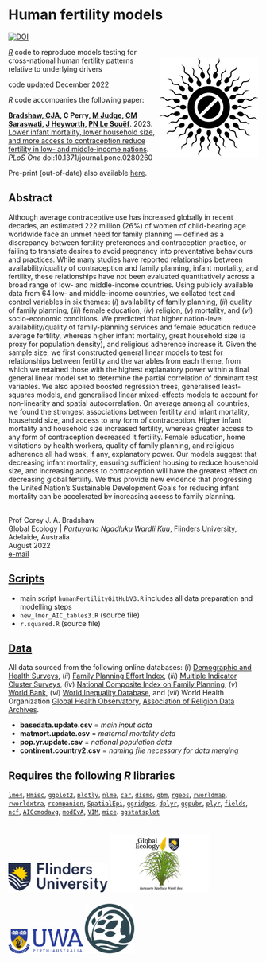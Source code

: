 # Human fertility models

<a href="https://doi.org/10.5281/zenodo.7496142"><img src="https://zenodo.org/badge/DOI/10.5281/zenodo.7496142.svg" alt="DOI"></a>

<img align="right" src="www/contraception.png" alt="contraception" width="200" style="margin-top: 20px">

<a href="https://cran.r-project.org"><em>R</em></a> code to reproduce models testing for cross-national human fertility patterns relative to underlying drivers

code updated December 2022

<em>R</em> code accompanies the following paper:

<strong><a href="https://globalecologyflinders.com/people/#DIRECTOR">Bradshaw, CJA</a>, C Perry, <a href="https://orcid.org/0000-0002-9948-1865">M Judge</a>, <a href="https://www.linkedin.com/in/chitra-maharani-saraswati-6bab3510b?originalSubdomain=au">CM Saraswati</a>, <a href="https://research-repository.uwa.edu.au/en/persons/jane-heyworth">J Heyworth</a>, <a href="https://research-repository.uwa.edu.au/en/persons/peter-le-souef">PN Le Souëf</a></strong>. 2023. <a href="http://doi.org/10.1371/journal.pone.0280260">Lower infant mortality, lower household size, and more access to contraception reduce fertility in low- and middle-income nations</a>. <em>PLoS One</em> doi:10.1371/journal.pone.0280260  

Pre-print (out-of-date) also available <a href="http://doi.org/10.1101/2021.12.16.21267946">here</a>.

## Abstract
Although average contraceptive use has increased globally in recent decades, an estimated 222 million (26%) of women of child-bearing age worldwide face an unmet need for family planning — defined as a discrepancy between fertility preferences and contraception practice, or failing to translate desires to avoid pregnancy into preventative behaviours and practices. While many studies have reported relationships between availability/quality of contraception and family planning, infant mortality, and fertility, these relationships have not been evaluated quantitatively across a broad range of low- and middle-income countries. Using publicly available data from 64 low- and middle-income countries, we collated test and control variables in six themes: (<em>i</em>) availability of family planning, (<em>ii</em>) quality of family planning, (<em>iii</em>) female education, (<em>iv</em>) religion, (<em>v</em>) mortality, and (<em>vi</em>) socio-economic conditions. We predicted that higher nation-level availability/quality of family-planning services and female education reduce average fertility, whereas higher infant mortality, great household size (a proxy for population density), and religious adherence increase it. Given the sample size, we first constructed general linear models to test for relationships between fertility and the variables from each theme, from which we retained those with the highest explanatory power within a final general linear model set to determine the partial correlation of dominant test variables. We also applied boosted regression trees, generalised least-squares models, and generalised linear mixed-effects models to account for non-linearity and spatial autocorrelation. On average among all countries, we found the strongest associations between fertility and infant mortality, household size, and access to any form of contraception. Higher infant mortality and household size increased fertility, whereas greater access to any form of contraception decreased it fertility. Female education, home visitations by health workers, quality of family planning, and religious adherence all had weak, if any, explanatory power. Our models suggest that decreasing infant mortality, ensuring sufficient housing to reduce household size, and increasing access to contraception will have the greatest effect on decreasing global fertility. We thus provide new evidence that progressing the United Nation’s Sustainable Development Goals for reducing infant mortality can be accelerated by increasing access to family planning.  

<br>
Prof Corey J. A. Bradshaw <br>
<a href="http://globalecologyflinders.com" target="_blank">Global Ecology</a> | <em><a href="https://globalecologyflinders.com/partuyarta-ngadluku-wardli-kuu/" target="_blank">Partuyarta Ngadluku Wardli Kuu</a></em>, <a href="http://flinders.edu.au" target="_blank">Flinders University</a>, Adelaide, Australia <br>
August 2022 <br>
<a href=mailto:corey.bradshaw@flinders.edu.au>e-mail</a> <br>

## <a href="https://github.com/cjabradshaw/humanfertility/tree/main/scripts">Scripts</a>
- main script <code>humanFertilityGitHubV3.R</code> includes all data preparation and modelling steps
- <code>new_lmer_AIC_tables3.R</code> (source file)
- <code>r.squared.R</code> (source file)

## <a href="https://github.com/cjabradshaw/humanfertility/tree/main/data">Data</a>
All data sourced from the following online databases: (<em>i</em>) <a href="http://dhsprogram.com">Demographic and Health Surveys</a>, (<em>ii</em>) <a href="http://track20.org/pages/data_analysis/policy/FPE.php">Family Planning Effort Index</a>, (<em>iii</em>) <a href="http://mics.unicef.org">Multiple Indicator Cluster Surveys</a>, (<em>iv</em>) <a href="http://track20.org/pages/data_analysis/policy/NCIFP.php">National Composite Index on Family Planning</a>, (<em>v</em>) <a href="http://data.worldbank.org">World Bank</a>, (<em>vi</em>) <a href="http://wid.world/data">World Inequality Database</a>, and (<em>vii</em>) World Health Organization <a href="http://who.int/data/gho">Global Health Observatory</a>, <a href="http://www.thearda.com">Association of Religion Data Archives</a>.
- <strong>basedata.update.csv</strong> = <em>main input data</em>
- <strong>matmort.update.csv</strong> = <em>maternal mortality data</em>
- <strong>pop.yr.update.csv</strong> = <em>national population data</em>
- <strong>continent.country2.csv</strong> = <em>naming file necessary for data merging</em>

## Requires the following <em>R</em> libraries
<code><a href="https://cran.r-project.org/web/packages/lme4/index.html">lme4</a></code>, <code><a href="https://cran.r-project.org/web/packages/Hmisc/index.html">Hmisc</a></code>, <code><a href="https://ggplot2.tidyverse.org/">ggplot2</a></code>, <code><a href="https://plotly.com/r/">plotly</a></code>, <code><a href="https://cran.r-project.org/web/packages/nlme/index.html">nlme</a></code>, <code><a href="https://cran.r-project.org/web/packages/car/index.html">car</a></code>, <code><a href="https://cran.r-project.org/web/packages/dismo/index.html">dismo</a></code>, <code><a href="https://cran.r-project.org/web/packages/gbm/index.html">gbm</a></code>, <code><a href="https://cran.r-project.org/web/packages/rgeos/index.html">rgeos</a></code>, <code><a href="https://cran.r-project.org/web/packages/rworldmap/index.html">rworldmap</a></code>, <code><a href="https://cran.r-project.org/web/packages/rworldxtra/index.html">rworldxtra</a></code>, <code><a href="https://cran.r-project.org/web/packages/rcompanion/index.html">rcompanion</a></code>, <code><a href="https://cran.r-project.org/web/packages/SpatialEpi/index.html">SpatialEpi</a></code>, <code><a href="https://cran.r-project.org/web/packages/ggridges/vignettes/introduction.html">ggridges</a></code>, <code><a href="https://cran.r-project.org/web/packages/dplyr/vignettes/dplyr.html">dplyr</a></code>, <code><a href="https://cran.r-project.org/web/packages/ggpubr/index.html">ggpubr</a></code>, <code><a href="https://cran.r-project.org/web/packages/plyr/index.html">plyr</a></code>, <code><a href="https://cran.r-project.org/web/packages/fields/index.html">fields</a></code>, <code><a href="https://cran.r-project.org/web/packages/ncf/index.html">ncf</a></code>, <code><a href="https://cran.r-project.org/web/packages/AICcmodavg/index.html">AICcmodavg</a></code>, <code><a href="https://cran.r-project.org/web/packages/modEvA/index.html">modEvA</a></code>, <code><a href="https://cran.r-project.org/web/packages/VIM/index.html">VIM</a></code>, <code><a href="https://www.rdocumentation.org/packages/mice/versions/3.14.0/topics/mice">mice</a></code>. <code><a href="https://indrajeetpatil.github.io/ggstatsplot/">ggstatsplot</a></code>
<br>
<br>
<a href="https://www.flinders.edu.au"><img align="bottom-left" src="www/Flinders_University_Logo_Horizontal_RGB_Master.png" alt="Flinders University logo" width="200" style="margin-top: 20px"></a>
<a href="https://globalecologyflinders.com"><img align="bottom-left" src="www/GEL Logo Kaurna New Transp.png" alt="GEL logo" width="200" style="margin-top: 20px"></a>
<a href="https://www.uwa.edu.au"><img align="bottom-left" src="www/uwa2.png" alt="UWA logo" width="150" style="margin-top: 20px"></a>
<a href="https://github.com/FutureChildHealth"><img align="bottom-left" src="www/FCHlogo06122024transp.png" alt="Future Child Health logo" width="100" style="margin-top: 20px"></a>
